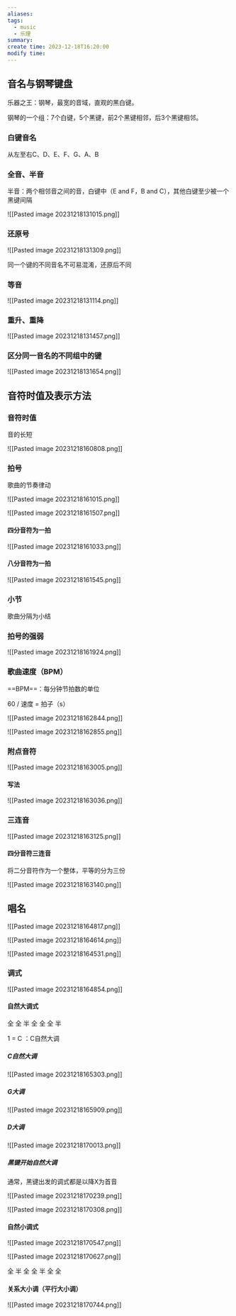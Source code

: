 ```yaml
---
aliases: 
tags:
  - music
  - 乐理
summary: 
create time: 2023-12-18T16:20:00
modify time:
---
```

## 音名与钢琴键盘

乐器之王：钢琴，最宽的音域，直观的黑白键。

钢琴的一个组：7个白键，5个黑键，前2个黑键相邻，后3个黑键相邻。

### 白键音名

从左至右C、D、E、F、G、A、B

### 全音、半音

半音：两个相邻音之间的音，白键中（E and F，B and C），其他白键至少被一个黑键间隔

![[Pasted image 20231218131015.png]]

### 还原号

![[Pasted image 20231218131309.png]]

同一个键的不同音名不可易混淆，还原后不同

### 等音

![[Pasted image 20231218131114.png]]

### 重升、重降

![[Pasted image 20231218131457.png]]

### 区分同一音名的不同组中的键

![[Pasted image 20231218131654.png]]

## 音符时值及表示方法

### 音符时值

音的长短

![[Pasted image 20231218160808.png]]

### 拍号

歌曲的节奏律动

![[Pasted image 20231218161015.png]]

![[Pasted image 20231218161507.png]]

#### 四分音符为一拍

![[Pasted image 20231218161033.png]]

#### 八分音符为一拍

![[Pasted image 20231218161545.png]]

### 小节

歌曲分隔为小结

### 拍号的强弱

![[Pasted image 20231218161924.png]]

### 歌曲速度（BPM）

==BPM==：每分钟节拍数的单位

60 / 速度 = 拍子（s）

![[Pasted image 20231218162844.png]]

![[Pasted image 20231218162855.png]]

### 附点音符

![[Pasted image 20231218163005.png]]

#### 写法

![[Pasted image 20231218163036.png]]

### 三连音

![[Pasted image 20231218163125.png]]

#### 四分音符三连音

将二分音符作为一个整体，平等的分为三份

![[Pasted image 20231218163140.png]]

## 唱名

![[Pasted image 20231218164817.png]]

![[Pasted image 20231218164614.png]]

![[Pasted image 20231218164531.png]]

### 调式

![[Pasted image 20231218164854.png]]

#### 自然大调式

全 全 半 全 全 全 半

1 = C ：C自然大调

##### C自然大调

![[Pasted image 20231218165303.png]]

##### G大调

![[Pasted image 20231218165909.png]]

##### D大调

![[Pasted image 20231218170013.png]]

##### 黑键开始自然大调

通常，黑键出发的调式都是以降X为首音

![[Pasted image 20231218170239.png]]

![[Pasted image 20231218170308.png]]

#### 自然小调式

![[Pasted image 20231218170547.png]]

![[Pasted image 20231218170627.png]]

全 半 全 全 半 全 全

#### 关系大小调（平行大小调）

![[Pasted image 20231218170744.png]]